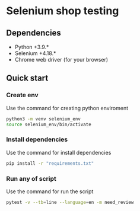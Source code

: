 # Selenium shop testing

## Dependencies
- Python +3.9.*
- Selenium +4.18.*
- Chrome web driver (for your browser)

## Quick start

### Create env
Use the command for creating python enviroment
```bash
python3 -m venv selenium_env
source selenium_env/bin/activate
```

### Install dependencies
Use the command for install dependencies
```bash
pip install -r "requirements.txt"
```

### Run any of script
Use the command for run the script
```bash
pytest -v --tb=line --language=en -m need_review
```